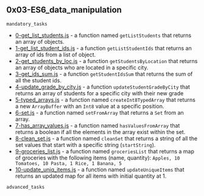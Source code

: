 ## 0x03-ES6_data_manipulation

`mandatory_tasks`

* [0-get_list_students.js]() - a function named `getListStudents` that returns an array of objects.
* [1-get_list_student_ids.js]() - a function `getListStudentIds` that returns an array of ids from a list of object.
* [2-get_students_by_loc.js]() - a function `getStudentsByLocation` that returns an array of objects who are located in a specific city.
* [3-get_ids_sum.js]() -  a function `getStudentIdsSum` that returns the sum of all the student ids.
* [4-update_grade_by_city.js]() - a function `updateStudentGradeByCity` that returns an array of students for a specific city with their new grade
* [5-typed_arrays.js]() - a function named `createInt8TypedArray` that returns a new `ArrayBuffer` with an `Int8` value at a specific position.
* [6-set.js]() - a function named `setFromArray` that returns a `Set` from an array.
* [7-has_array_values.js]() - a function named `hasValuesFromArray` that returns a boolean if all the elements in the array exist within the set.
* [8-clean_set.js]() - a function named `cleanSet` that returns a string of all the set values that start with a specific string (`startString`).
* [9-groceries_list.js]() - a function named `groceriesList` that returns a map of groceries with the following items (name, quantity):
``Apples, 10
Tomatoes, 10
Pasta, 1
Rice, 1
Banana, 5``
* [10-update_uniq_items.js]() - a function named `updateUniqueItems` that returns an updated map for all items with initial quantity at 1.

`advanced_tasks`
